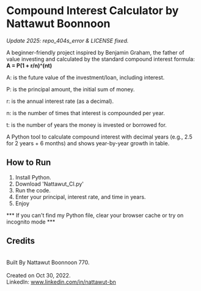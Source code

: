 # Compound Interest Calculator by Nattawut Boonnoon
*Update 2025: repo_404s_error & LICENSE fixed.*

A beginner-friendly project inspired by Benjamin Graham, the father of value investing and calculated by the standard compound interest formula: **A = P(1 + r/n)^(nt)**
<p>A: is the future value of the investment/loan, including interest.<p/>
<p>P: is the principal amount, the initial sum of money.<p/>
<p>r: is the annual interest rate (as a decimal).<p/>
<p>n: is the number of times that interest is compounded per year.<p/>
<p>t: is the number of years the money is invested or borrowed for.<p/>

A Python tool to calculate compound interest with decimal years (e.g., 2.5 for 2 years + 6 months) and shows year-by-year growth in table.

## How to Run
1. Install Python.
2. Download 'Nattawut_CI.py'
3. Run the code.
4. Enter your principal, interest rate, and time in years.
5. Enjoy

*** If you can't find my Python file, clear your browser cache or try on incognito mode ***

## Credits
<br>Built By Nattawut Boonnoon 770.<br/> 
<br>Created on Oct 30, 2022.<br/>
LinkedIn: www.linkedin.com/in/nattawut-bn
